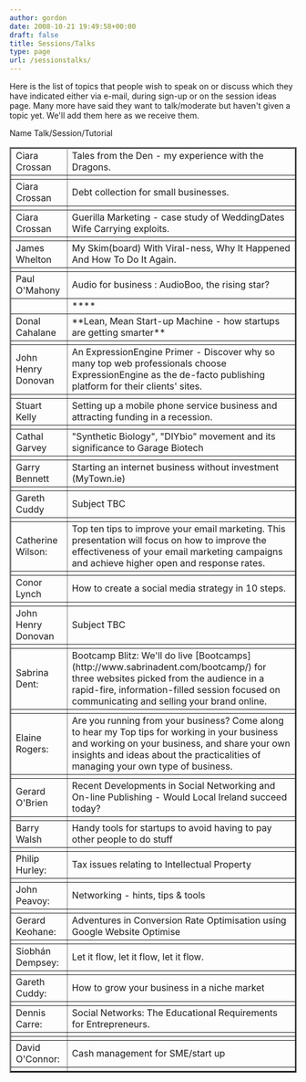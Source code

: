 ```yaml
---
author: gordon
date: 2008-10-21 19:49:58+00:00
draft: false
title: Sessions/Talks
type: page
url: /sessionstalks/
---
```


Here is the list of topics that people wish to speak on or discuss which they have indicated either via e-mail, during sign-up or on the session ideas page. Many more have said they want to talk/moderate but haven't given a topic yet. We'll add them here as we receive them.
<table border="2" cellspacing="2" cellpadding="2" align="center" >
<tbody >
<tr >
Name
Talk/Session/Tutorial
</tr>
<tr >

<td >Ciara Crossan
</td>

<td >Tales from the Den - my experience with the Dragons.
</td>
</tr>
<tr >

<td >
</td>

<td >
</td>
</tr>
<tr >

<td >Ciara Crossan
</td>

<td >Debt collection for small businesses.
</td>
</tr>
<tr >

<td >
</td>

<td >
</td>
</tr>
<tr >

<td >Ciara Crossan
</td>

<td >Guerilla Marketing - case study of WeddingDates Wife Carrying exploits.
</td>
</tr>
<tr >

<td >
</td>

<td >
</td>
</tr>
<tr >

<td >James Whelton
</td>

<td >My Skim(board) With Viral-ness, Why It Happened And How To Do It Again.
</td>
</tr>
<tr >

<td >
</td>

<td >
</td>
</tr>
<tr >

<td >Paul O'Mahony
</td>

<td >Audio for business : AudioBoo, the rising star?
</td>
</tr>
<tr >

<td >
</td>

<td >****
</td>
</tr>
<tr >

<td >Donal Cahalane
</td>

<td >**Lean, Mean Start-up Machine - how startups are getting smarter**
</td>
</tr>
<tr >

<td >
</td>

<td >
</td>
</tr>
<tr >

<td >John Henry Donovan
</td>

<td >An ExpressionEngine Primer - Discover why so many top web professionals choose ExpressionEngine as the de-facto publishing platform for their clients' sites.
</td>
</tr>
<tr >

<td >
</td>

<td >
</td>
</tr>
<tr >

<td >Stuart Kelly
</td>

<td >Setting up a mobile phone service business and attracting funding in a recession.
</td>
</tr>
<tr >

<td >
</td>

<td >
</td>
</tr>
<tr >

<td >Cathal Garvey
</td>

<td >"Synthetic Biology", "DIYbio" movement and its significance to Garage Biotech
</td>
</tr>
<tr >

<td >
</td>

<td >
</td>
</tr>
<tr >

<td >Garry Bennett
</td>

<td >Starting an internet business without investment (MyTown.ie)
</td>
</tr>
<tr >

<td >
</td>

<td >
</td>
</tr>
<tr >

<td >Gareth Cuddy
</td>

<td >Subject TBC
</td>
</tr>
<tr >

<td >
</td>

<td >
</td>
</tr>
<tr >

<td >Catherine Wilson:
</td>

<td >Top ten tips to improve your email marketing.
This presentation will focus on how to improve the effectiveness of your email marketing campaigns and achieve higher open and response rates.
</td>
</tr>
<tr >

<td >
</td>

<td >
</td>
</tr>
<tr >

<td >Conor Lynch
</td>

<td >How to create a social media strategy in 10 steps.
</td>
</tr>
<tr >

<td >
</td>

<td >
</td>
</tr>
<tr >

<td >John Henry Donovan
</td>

<td >Subject TBC
</td>
</tr>
<tr >

<td >
</td>

<td >
</td>
</tr>
<tr >

<td >Sabrina Dent:
</td>

<td >Bootcamp Blitz: We'll do live [Bootcamps](http://www.sabrinadent.com/bootcamp/) for three websites picked from the audience in a rapid-fire, information-filled session focused on communicating and selling your brand online.
</td>
</tr>
<tr >

<td >
</td>

<td >
</td>
</tr>
<tr >

<td >Elaine Rogers:
</td>

<td >Are you running from your business? Come along to hear my Top tips for working in your business and working on your business, and share your own insights and ideas about the practicalities of managing your own type of business.
</td>
</tr>
<tr >

<td >
</td>

<td >
</td>
</tr>
<tr >

<td >Gerard O'Brien
</td>

<td >Recent Developments in Social Networking and On-line Publishing - Would Local Ireland succeed today?
</td>
</tr>
<tr >

<td >
</td>

<td >
</td>
</tr>
<tr >

<td >Barry Walsh
</td>

<td >Handy tools for startups to avoid having to pay other people to do stuff
</td>
</tr>
<tr >

<td >
</td>

<td >
</td>
</tr>
<tr >

<td >Philip Hurley:
</td>

<td >Tax issues relating to Intellectual Property
</td>
</tr>
<tr >

<td >
</td>

<td >
</td>
</tr>
<tr >

<td >John Peavoy:
</td>

<td >Networking - hints, tips & tools
</td>
</tr>
<tr >

<td >
</td>

<td >
</td>
</tr>
<tr >

<td >Gerard Keohane:
</td>

<td >Adventures in Conversion Rate Optimisation using Google Website Optimise
</td>
</tr>
<tr >

<td >
</td>

<td >
</td>
</tr>
<tr >

<td >Siobhán Dempsey:
</td>

<td >Let it flow, let it flow, let it flow.
</td>
</tr>
<tr >

<td >
</td>

<td >
</td>
</tr>
<tr >

<td >Gareth Cuddy:
</td>

<td >How to grow your business in a niche market
</td>
</tr>
<tr >

<td >
</td>

<td >
</td>
</tr>
<tr >

<td >Dennis Carre:
</td>

<td >Social Networks: The Educational Requirements for Entrepreneurs.
</td>
</tr>
<tr >

<td >
</td>

<td >
</td>
</tr>
<tr >

<td >
</td>

<td >
</td>
</tr>
<tr >

<td >David O'Connor:
</td>

<td >Cash management for SME/start up
</td>
</tr>
<tr >

<td >
</td>

<td >
</td>
</tr>
</tbody></table>
